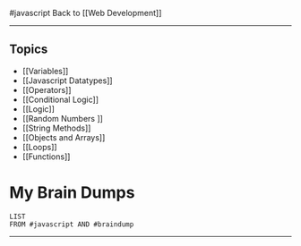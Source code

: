#javascript
Back to [[Web Development]]
***
## Topics

- [[Variables]]
- [[Javascript Datatypes]]
- [[Operators]]
- [[Conditional Logic]]
- [[Logic]]
- [[Random Numbers ]]
- [[String Methods]]
- [[Objects and Arrays]]
- [[Loops]]
- [[Functions]]

# My Brain Dumps
```dataview 
LIST 
FROM #javascript AND #braindump 
```
---